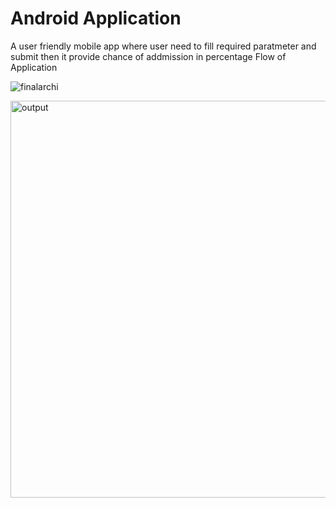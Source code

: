 # Android Application
A user friendly mobile app where user need to fill required paratmeter and submit then it provide chance of addmission in percentage 
Flow of Application 

![finalarchi](https://github.com/user-attachments/assets/52fbd3e4-1f1e-41a8-bc70-b6aaa4c24ccd)







<img width="635" alt="output" src="https://github.com/user-attachments/assets/19ae2a5b-ad61-43ef-9d35-b8411ea03f10" />



